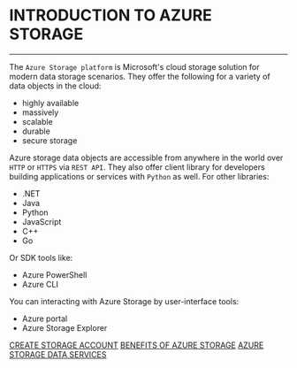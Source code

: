 # INTRODUCTION TO AZURE STORAGE
---

The `Azure Storage platform` is Microsoft's cloud storage solution for modern data storage scenarios.
They offer the following for a variety of data objects in the cloud:
- highly available
- massively
- scalable
- durable
- secure storage

Azure storage data objects are accessible from anywhere in the world over `HTTP` or `HTTPS` via `REST API`.
They also offer client library for developers building applications or services with `Python` as well.
For other libraries:
- .NET
- Java
- Python
- JavaScript
- C++
- Go

Or SDK tools like:
- Azure PowerShell
- Azure CLI

You can interacting with Azure Storage by user-interface tools:
- Azure portal
- Azure Storage Explorer 

[CREATE STORAGE ACCOUNT](https://github.com/surawut-jirasaktavee/microsoft-azure-learning/blob/main/azure-storage-account/create-storage-account.md)
[BENEFITS OF AZURE STORAGE](https://github.com/surawut-jirasaktavee/microsoft-azure-learning/blob/main/azure-storage-account/benefits.md)
[AZURE STORAGE DATA SERVICES](https://github.com/surawut-jirasaktavee/microsoft-azure-learning/blob/main/azure-storage-account/azure-storage-data-services.md)


